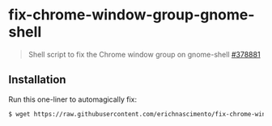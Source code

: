 # fix-chrome-window-group-gnome-shell

> Shell script to fix the Chrome window group on gnome-shell [#378881](https://code.google.com/p/chromium/issues/detail?id=378881)

## Installation

Run this one-liner to automagically fix:

```bash
$ wget https://raw.githubusercontent.com/erichnascimento/fix-chrome-window-group-gnome-shell/master/fix-chrome-window-group-gnome-shell.sh -O - | sh
```

